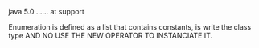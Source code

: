 java 5.0 ...... at support




Enumeration is defined as a list that  contains constants,
is write the class type
AND NO USE THE NEW OPERATOR TO INSTANCIATE IT.
